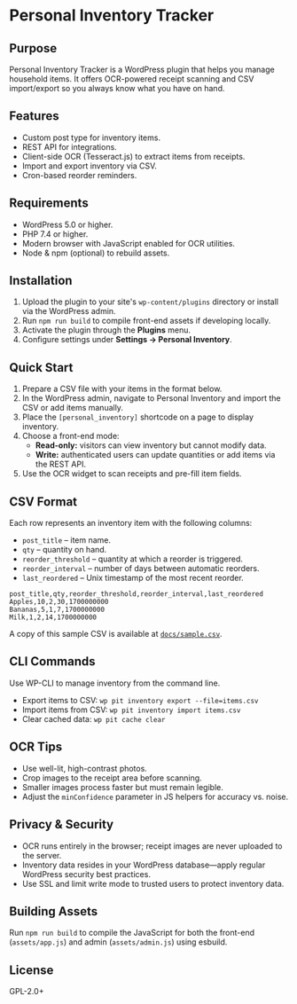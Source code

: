 # Personal Inventory Tracker

## Purpose
Personal Inventory Tracker is a WordPress plugin that helps you manage household items. It offers OCR-powered receipt scanning and CSV import/export so you always know what you have on hand.

## Features
- Custom post type for inventory items.
- REST API for integrations.
- Client-side OCR (Tesseract.js) to extract items from receipts.
- Import and export inventory via CSV.
- Cron-based reorder reminders.

## Requirements
- WordPress 5.0 or higher.
- PHP 7.4 or higher.
- Modern browser with JavaScript enabled for OCR utilities.
- Node & npm (optional) to rebuild assets.

## Installation
1. Upload the plugin to your site's `wp-content/plugins` directory or install via the WordPress admin.
2. Run `npm run build` to compile front-end assets if developing locally.
3. Activate the plugin through the **Plugins** menu.
4. Configure settings under **Settings → Personal Inventory**.

## Quick Start
1. Prepare a CSV file with your items in the format below.
2. In the WordPress admin, navigate to Personal Inventory and import the CSV or add items manually.
3. Place the `[personal_inventory]` shortcode on a page to display inventory.
4. Choose a front-end mode:
   - **Read-only:** visitors can view inventory but cannot modify data.
   - **Write:** authenticated users can update quantities or add items via the REST API.
5. Use the OCR widget to scan receipts and pre-fill item fields.

## CSV Format
Each row represents an inventory item with the following columns:

- `post_title` – item name.
- `qty` – quantity on hand.
- `reorder_threshold` – quantity at which a reorder is triggered.
- `reorder_interval` – number of days between automatic reorders.
- `last_reordered` – Unix timestamp of the most recent reorder.

```csv
post_title,qty,reorder_threshold,reorder_interval,last_reordered
Apples,10,2,30,1700000000
Bananas,5,1,7,1700000000
Milk,1,2,14,1700000000
```

A copy of this sample CSV is available at [`docs/sample.csv`](docs/sample.csv).

## CLI Commands
Use WP-CLI to manage inventory from the command line.

- Export items to CSV:
  `wp pit inventory export --file=items.csv`
- Import items from CSV:
  `wp pit inventory import items.csv`
- Clear cached data:
  `wp pit cache clear`

## OCR Tips
- Use well-lit, high-contrast photos.
- Crop images to the receipt area before scanning.
- Smaller images process faster but must remain legible.
- Adjust the `minConfidence` parameter in JS helpers for accuracy vs. noise.

## Privacy & Security
- OCR runs entirely in the browser; receipt images are never uploaded to the server.
- Inventory data resides in your WordPress database—apply regular WordPress security best practices.
- Use SSL and limit write mode to trusted users to protect inventory data.

## Building Assets
Run `npm run build` to compile the JavaScript for both the front-end (`assets/app.js`) and admin (`assets/admin.js`) using esbuild.

## License
GPL-2.0+
